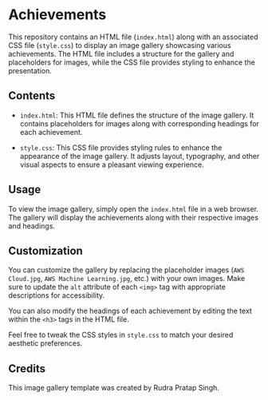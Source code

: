 # Achievements

This repository contains an HTML file (`index.html`) along with an associated CSS file (`style.css`) to display an image gallery showcasing various achievements. The HTML file includes a structure for the gallery and placeholders for images, while the CSS file provides styling to enhance the presentation.

## Contents

- `index.html`: This HTML file defines the structure of the image gallery. It contains placeholders for images along with corresponding headings for each achievement.
  
- `style.css`: This CSS file provides styling rules to enhance the appearance of the image gallery. It adjusts layout, typography, and other visual aspects to ensure a pleasant viewing experience.

## Usage

To view the image gallery, simply open the `index.html` file in a web browser. The gallery will display the achievements along with their respective images and headings.

## Customization

You can customize the gallery by replacing the placeholder images (`AWS Cloud.jpg`, `AWS Machine Learning.jpg`, etc.) with your own images. Make sure to update the `alt` attribute of each `<img>` tag with appropriate descriptions for accessibility.

You can also modify the headings of each achievement by editing the text within the `<h3>` tags in the HTML file.

Feel free to tweak the CSS styles in `style.css` to match your desired aesthetic preferences.

## Credits

This image gallery template was created by Rudra Pratap Singh.
